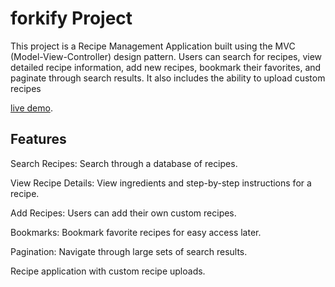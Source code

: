 # forkify Project
This project is a Recipe Management Application built using the MVC (Model-View-Controller) design pattern. Users can search for recipes, view detailed recipe information, add new recipes, bookmark their favorites, and paginate through search results. It also includes the ability to upload custom recipes

[live demo](https://forkify-eid.netlify.app/).

## Features
Search Recipes: Search through a database of recipes.

View Recipe Details: View ingredients and step-by-step instructions for a recipe.

Add Recipes: Users can add their own custom recipes.

Bookmarks: Bookmark favorite recipes for easy access later.

Pagination: Navigate through large sets of search results.

Recipe application with custom recipe uploads.

